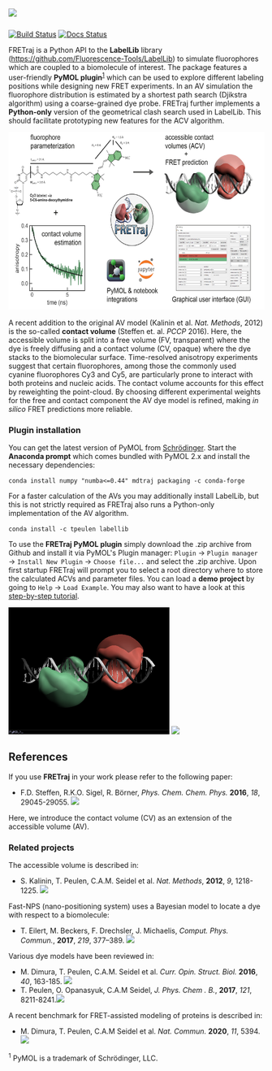 # <img src="docs/source/_static/fretraj_logo.png" width="200">
[![Build Status](https://github.com/fdsteffen/fretraj/workflows/FRETraj%20build/badge.svg)](https://github.com/fdsteffen/fretraj/actions)
[![Docs Status](https://github.com/fdsteffen/fretraj/workflows/FRETraj%20docs/badge.svg)](https://github.com/fdsteffen/fretraj/actions)

FRETraj is a Python API to the **LabelLib** library (https://github.com/Fluorescence-Tools/LabelLib) to simulate fluorophores which are coupled to a biomolecule of interest. The package features a user-friendly **PyMOL plugin**<sup>[1](#pymol)</sup> which can be used to explore different labeling positions while designing new FRET experiments. In an AV simulation the fluorophore distribution is estimated by a shortest path search (Djikstra algorithm) using a coarse-grained dye probe. FRETraj further implements a **Python-only** version of the geometrical clash search used in LabelLib. This should facilitate prototyping new features for the ACV algorithm.  

<img src="docs/source/_static/graphical_abstract.png" height="350">
     
A recent addition to the original AV model (Kalinin et al. *Nat. Methods*, 2012) is the so-called **contact volume** (Steffen et. al. *PCCP* 2016). Here, the accessible volume is split into a free volume (FV, transparent) where the dye is freely diffusing and a contact volume (CV, opaque) where the dye stacks to the biomolecular surface. Time-resolved anisotropy experiments suggest that certain fluorophores, among those the commonly used cyanine fluorophores Cy3 and Cy5, are particularly prone to interact with both proteins and nucleic acids. The contact volume accounts for this effect by reweighting the point-cloud. By choosing different experimental weights for the free and contact component the AV dye model is refined, making *in silico* FRET predictions more reliable.


### Plugin installation

You can get the latest version of PyMOL from [Schrödinger](https://pymol.org/). Start the **Anaconda prompt** which comes bundled with PyMOL 2.x and install the necessary dependencies:
```
conda install numpy "numba<=0.44" mdtraj packaging -c conda-forge
```
For a faster calculation of the AVs you may additionally install LabelLib, but this is not strictly required as FRETraj also runs a Python-only implementation of the AV algorithm.
```
conda install -c tpeulen labellib
```

To use the **FRETraj PyMOL plugin** simply download the .zip archive from Github and install it via PyMOL's Plugin manager: `Plugin` &rarr; `Plugin manager` &rarr; `Install New Plugin` &rarr; `Choose file...` and select the .zip archive. Upon first startup FRETraj will prompt you to select a root directory where to store the calculated ACVs and parameter files. You can load a **demo project** by going to ``Help`` &rarr; ``Load Example``. You may also want to have a look at this [step-by-step tutorial](https://fdsteffen.github.io/fretraj/pymol_plugin).

<img src="docs/source/_static/PyMOL_interface.PNG" height="250"> <img src="docs/source/_static/PyMOL_Plugin.PNG" height="250">


## References
If you use **FRETraj** in your work please refer to the following paper:
- F.D. Steffen, R.K.O. Sigel, R. Börner, *Phys. Chem. Chem. Phys.* **2016**, *18*, 29045-29055. [![](https://img.shields.io/badge/DOI-10.1039/C6CP04277E-blue.svg)](https://doi.org/10.1039/C6CP04277E)

Here, we introduce the contact volume (CV) as an extension of the accessible volume (AV).

### Related projects
The accessible volume is described in:
- S. Kalinin, T. Peulen, C.A.M. Seidel et al. *Nat. Methods*, **2012**, *9*, 1218-1225. [![](https://img.shields.io/badge/DOI-10.1038/nmeth.2222-blue.svg)](https://doi.org/10.1038/nmeth.2222)

Fast-NPS (nano-positioning system) uses a Bayesian model to locate a dye with respect to a biomolecule: 
- T. Eilert, M. Beckers, F. Drechsler, J. Michaelis, *Comput. Phys. Commun.*, **2017**, *219*, 377–389. [![](https://img.shields.io/badge/DOI-10.1016/j.cpc.2017.05.027-blue.svg)](https://doi.org/10.1016/j.cpc.2017.05.027)

Various dye models have been reviewed in:
- M. Dimura, T. Peulen, C.A.M. Seidel et al. *Curr. Opin. Struct. Biol.* **2016**, *40*, 163-185. [![](https://img.shields.io/badge/DOI-10.1016/j.sbi.2016.11.012-blue.svg)](https://doi.org/10.1016/j.sbi.2016.11.012)
- T. Peulen, O. Opanasyuk, C.A.M Seidel, *J. Phys. Chem . B.*, **2017**, *121*, 8211-8241.[![](https://img.shields.io/badge/DOI-10.1021/acs.jpcb.7b03441-blue.svg)](https://doi.org/10.1021/acs.jpcb.7b03441)

A recent benchmark for FRET-assisted modeling of proteins is described in:
- M. Dimura, T. Peulen, C.A.M Seidel et al. *Nat. Commun.* **2020**, *11*, 5394.
[![](https://img.shields.io/badge/DOI-10.1038/s41467--020--19023--1-blue.svg)](https://doi.org/10.1038/s41467-020-19023-1)

<sup><a name="pymol">1</a></sup> PyMOL is a trademark of Schrödinger, LLC.